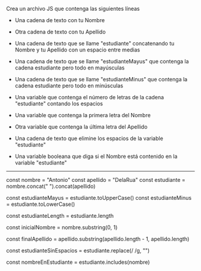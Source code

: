 
Crea un archivo JS que contenga las siguientes líneas

- Una cadena de texto con tu Nombre

- Otra cadena de texto con tu Apellido

- Una cadena de texto que se llame "estudiante" concatenando tu Nombre
 y tu Apellido con un espacio entre medias

- Una cadena de texto que se llame "estudianteMayus" que contenga la 
cadena estudiante pero todo en mayúsculas

- Una cadena de texto que se llame "estudianteMinus" que contenga la
 cadena estudiante pero todo en minúsculas

- Una variable que contenga el número de letras de la cadena "estudiante" 
contando los espacios

- Una variable que contenga la primera letra del Nombre

- Otra variable que contenga la última letra del Apellido

- Una cadena de texto que elimine los espacios de la variable "estudiante"

- Una variable booleana que diga si el Nombre está contenido en 
la variable "estudiante"
------------------------------------------------------------------------

const nombre = "Antonio"
const apellido = "DelaRua"
const estudiante = nombre.concat(" ").concat(apellido)

const estudianteMayus = estudiante.toUpperCase()
const estudianteMinus = estudiante.toLowerCase()

const estudianteLength = estudiante.length


const inicialNombre = nombre.substring(0, 1)

const finalApellido = apellido.substring(apellido.length - 1, apellido.length)

const estudianteSinEspacios = estudiante.replace(/ /g, "")

const nombreEnEstudiante = estudiante.includes(nombre)

